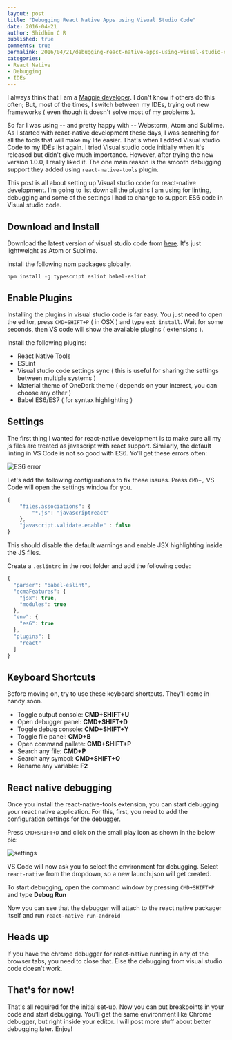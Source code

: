 ```yaml
---
layout: post
title: "Debugging React Native Apps using Visual Studio Code"
date: 2016-04-21
author: Shidhin C R
published: true
comments: true
permalink: 2016/04/21/debugging-react-native-apps-using-visual-studio-code/
categories:
- React Native
- Debugging
- IDEs
---
```


 I always think that I am a [Magpie developer](https://blog.codinghorror.com/the-magpie-developer/). I don't know if others do this often; But, most of the times, I switch between my IDEs,  trying out new frameworks ( even though it doesn't solve most of my problems ).
<!-- more -->
So far I was using -- and pretty happy with -- Webstorm, Atom and Sublime.  As I started with react-native development these days, I was searching for all the tools that will make my life easier. That's when I added Visual studio Code to my IDEs list again. I tried Visual studio code initially when it's released but didn't give much importance. However,  after trying the new version 1.0.0, I really liked it. The one main reason is the smooth debugging support they added using `react-native-tools` plugin. 

This post is all about setting up Visual studio code for react-native development. I'm going to list down all the plugins I am using for linting, debugging and some of the settings I had to change to support ES6 code in Visual studio code.

## Download and Install

Download the latest version of visual studio code from [here](https://code.visualstudio.com/Download). It's just lightweight as  Atom or Sublime.

install the following npm packages globally.

```
npm install -g typescript eslint babel-eslint
```

## Enable Plugins

Installing the plugins in visual studio code is far easy. You just need to open the editor, press `CMD+SHIFT+P` ( in OSX ) and type `ext install`. Wait for some seconds, then VS code will show the available plugins ( extensions ).

Install the following plugins:

- React Native Tools
- ESLint
- Visual studio code settings sync ( this is useful for sharing the settings between multiple systems )
- Material theme of OneDark theme ( depends on your interest, you can choose any other )
- Babel ES6/ES7 ( for syntax highlighting )

## Settings

The first thing I wanted for react-native development is to make sure all my js files are treated as javascript with react support. Similarly, the default linting in VS Code is not so good with ES6. Yo'll get these errors often:

![ES6 error](https://i.imgur.com/pWQzDxb.png)

Let's add the following configurations to fix these issues. Press `CMD+,` VS Code will open the settings window for you.

```js
{
    "files.associations": {
        "*.js": "javascriptreact"
    },
    "javascript.validate.enable" : false
}
```

This should disable the default warnings and enable JSX highlighting inside the JS files.

Create a `.eslintrc` in the root folder and add the following code:

```js
{
  "parser": "babel-eslint",
  "ecmaFeatures": {
    "jsx": true,
    "modules": true
  },
  "env": {
    "es6": true
  },
  "plugins": [
    "react"
  ]
}
```

## Keyboard Shortcuts

Before moving on, try to use these keyboard shortcuts. They'll come in handy soon.

- Toggle output console: **CMD+SHIFT+U**
- Open debugger panel: **CMD+SHIFT+D**
- Toggle debug console: **CMD+SHIFT+Y**
- Toggle file panel: **CMD+B**
- Open command pallete: **CMD+SHIFT+P**
- Search any file: **CMD+P**
- Search any symbol: **CMD+SHIFT+O**
- Rename any variable: **F2**

## React native debugging

Once you install the react-native-tools extension, you can start debugging your react native application. For this, first, you need to add the configuration settings for the debugger.

Press `CMD+SHIFT+D` and click on the small play icon as shown in the below pic:

![settings](https://i.imgur.com/bdRHCsk.png)

VS Code will now ask you to select the environment for debugging. Select `react-native` from the dropdown, so a new launch.json will get created.

To start debugging, open the command window by pressing `CMD+SHIFT+P` and type **Debug Run**

Now you can see that the debugger will attach to the react native packager itself and run `react-native run-android`

## Heads up
If you have the chrome debugger for react-native running in any of the browser tabs, you need to close that. Else the debugging from visual studio code doesn't work.

## That's for now!
That's all required for the initial set-up. Now you can put breakpoints in your code and start debugging. You'll get the same environment like Chrome debugger, but right inside your editor. I will post more stuff about better debugging later. Enjoy!